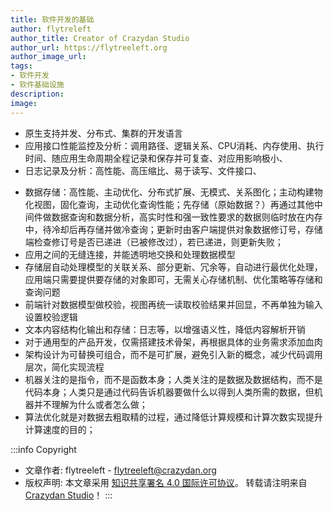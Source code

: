 ```yaml
---
title: 软件开发的基础
author: flytreleft
author_title: Creator of Crazydan Studio
author_url: https://flytreeleft.org
author_image_url:
tags:
- 软件开发
- 软件基础设施
description:
image:
---
```


- 原生支持并发、分布式、集群的开发语言
- 应用接口性能监控及分析：调用路径、逻辑关系、CPU消耗、内存使用、执行时间、随应用生命周期全程记录和保存并可复查、对应用影响极小、
- 日志记录及分析：高性能、高压缩比、易于读写、文件接口、
<!-- more -->
- 数据存储：高性能、主动优化、分布式扩展、无模式、关系图化；主动构建物化视图，固化查询，主动优化查询性能；先存储（原始数据？）再通过其他中间件做数据查询和数据分析，高实时性和强一致性要求的数据则临时放在内存中，待冷却后再存储并做冷查询；更新时由客户端提供对象数据修订号，存储端检查修订号是否已递进（已被修改过），若已递进，则更新失败；
- 应用之间的无缝连接，并能透明地交换和处理数据模型
- 存储层自动处理模型的关联关系、部分更新、冗余等，自动进行最优化处理，应用端只需要提供要存储的对象即可，无需关心存储机制、优化策略等存储和查询问题
- 前端针对数据模型做校验，视图再统一读取校验结果并回显，不再单独为输入设置校验逻辑
- 文本内容结构化输出和存储：日志等，以增强语义性，降低内容解析开销
- 对于通用型的产品开发，仅需搭建技术骨架，再根据具体的业务需求添加血肉
- 架构设计为可替换可组合，而不是可扩展，避免引入新的概念，减少代码调用层次，简化实现流程
- 机器关注的是指令，而不是函数本身；人类关注的是数据及数据结构，而不是代码本身；人类只是通过代码告诉机器要做什么以得到人类所需的数据，但机器并不理解为什么或者怎么做；
- 算法优化就是对数据去粗取精的过程，通过降低计算规模和计算次数实现提升计算速度的目的；


:::info Copyright
- 文章作者: flytreeleft - [flytreeleft@crazydan.org](mailto:flytreeleft@crazydan.org)
- 版权声明: 本文章采用 [知识共享署名 4.0 国际许可协议](https://creativecommons.org/licenses/by/4.0/)。
  转载请注明来自 [Crazydan Studio](https://crazydan.org/)！
:::
